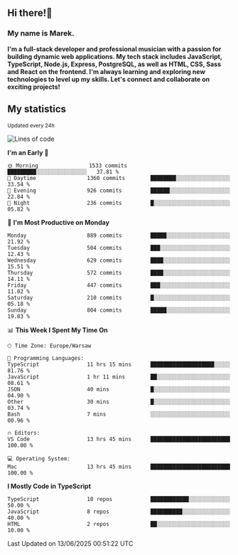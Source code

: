 ## Hi there!👋 ##
### My name is Marek. ###

**I'm a full-stack developer and professional musician with a passion for building dynamic web applications. My tech stack includes JavaScript, TypeScript, Node.js, Express, PostgreSQL, as well as HTML, CSS, Sass and React on the frontend. I'm always learning and exploring new technologies to level up my skills. Let's connect and collaborate on exciting projects!**

## My statistics ##
<sub>Updated every 24h</sub>
<!--START_SECTION:waka-->
![Lines of code](https://img.shields.io/badge/From%20Hello%20World%20I%27ve%20Written-381.9%20thousand%20lines%20of%20code-blue)

**I'm an Early 🐤** 

```text
🌞 Morning                1533 commits        █████████░░░░░░░░░░░░░░░░   37.81 % 
🌆 Daytime                1360 commits        ████████░░░░░░░░░░░░░░░░░   33.54 % 
🌃 Evening                926 commits         ██████░░░░░░░░░░░░░░░░░░░   22.84 % 
🌙 Night                  236 commits         █░░░░░░░░░░░░░░░░░░░░░░░░   05.82 % 
```
📅 **I'm Most Productive on Monday** 

```text
Monday                   889 commits         █████░░░░░░░░░░░░░░░░░░░░   21.92 % 
Tuesday                  504 commits         ███░░░░░░░░░░░░░░░░░░░░░░   12.43 % 
Wednesday                629 commits         ████░░░░░░░░░░░░░░░░░░░░░   15.51 % 
Thursday                 572 commits         ████░░░░░░░░░░░░░░░░░░░░░   14.11 % 
Friday                   447 commits         ███░░░░░░░░░░░░░░░░░░░░░░   11.02 % 
Saturday                 210 commits         █░░░░░░░░░░░░░░░░░░░░░░░░   05.18 % 
Sunday                   804 commits         █████░░░░░░░░░░░░░░░░░░░░   19.83 % 
```


📊 **This Week I Spent My Time On** 

```text
🕑︎ Time Zone: Europe/Warsaw

💬 Programming Languages: 
TypeScript               11 hrs 15 mins      ████████████████████░░░░░   81.76 % 
JavaScript               1 hr 11 mins        ██░░░░░░░░░░░░░░░░░░░░░░░   08.61 % 
JSON                     40 mins             █░░░░░░░░░░░░░░░░░░░░░░░░   04.90 % 
Other                    30 mins             █░░░░░░░░░░░░░░░░░░░░░░░░   03.74 % 
Bash                     7 mins              ░░░░░░░░░░░░░░░░░░░░░░░░░   00.96 % 

🔥 Editors: 
VS Code                  13 hrs 45 mins      █████████████████████████   100.00 % 

💻 Operating System: 
Mac                      13 hrs 45 mins      █████████████████████████   100.00 % 
```

**I Mostly Code in TypeScript** 

```text
TypeScript               10 repos            ████████████░░░░░░░░░░░░░   50.00 % 
JavaScript               8 repos             ██████████░░░░░░░░░░░░░░░   40.00 % 
HTML                     2 repos             ██░░░░░░░░░░░░░░░░░░░░░░░   10.00 % 
```




 Last Updated on 13/06/2025 00:51:22 UTC
<!--END_SECTION:waka-->

<!--
**MarekSax/MarekSax** is a ✨ _special_ ✨ repository because its `README.md` (this file) appears on your GitHub profile.

Here are some ideas to get you started:

- 🔭 I’m currently working on ...
- 🌱 I’m currently learning ...
- 👯 I’m looking to collaborate on ...
- 🤔 I’m looking for help with ...
- 💬 Ask me about ...
- 📫 How to reach me: ...
- 😄 Pronouns: ...
- ⚡ Fun fact: ...
-->
